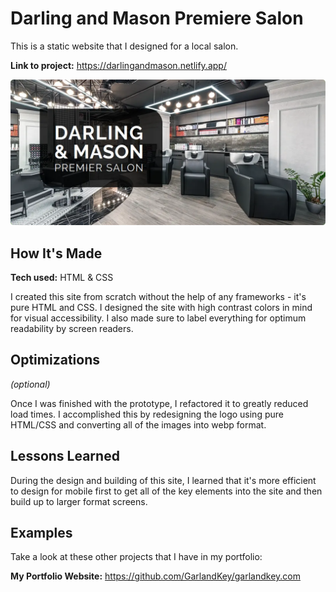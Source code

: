 # Darling and Mason Premiere Salon

This is a static website that I designed for a local salon.

**Link to project:** https://darlingandmason.netlify.app/

![alt tag](https://github.com/GarlandKey/creative-content/blob/main/darling-and-mason-github-banner.webp)

## How It's Made

**Tech used:** HTML & CSS

I created this site from scratch without the help of any frameworks - it's pure HTML and CSS. I designed the site with high contrast colors in mind for visual accessibility. I also made sure to label everything for optimum readability by screen readers.

## Optimizations
*(optional)*

Once I was finished with the prototype, I refactored it to greatly reduced load times. I accomplished this by redesigning the logo using pure HTML/CSS and converting all of the images into webp format.

## Lessons Learned

During the design and building of this site, I learned that it's more efficient to design for mobile first to get all of the key elements into the site and then build up to larger format screens.

## Examples
Take a look at these other projects that I have in my portfolio:

**My Portfolio Website:** https://github.com/GarlandKey/garlandkey.com
